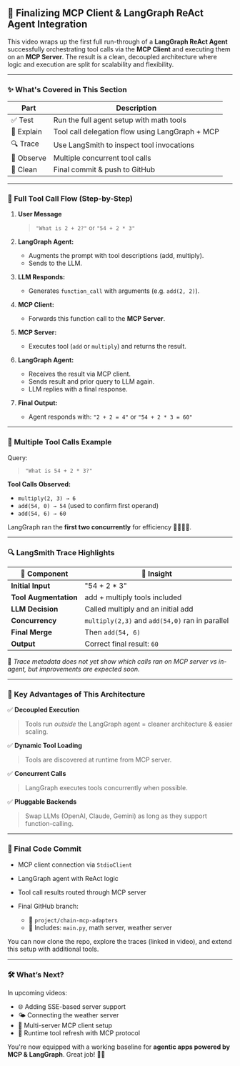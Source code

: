 ## 🤖 Finalizing MCP Client & LangGraph ReAct Agent Integration

This video wraps up the first full run-through of a **LangGraph ReAct Agent** successfully orchestrating tool calls via the **MCP Client** and executing them on an **MCP Server**. The result is a clean, decoupled architecture where logic and execution are split for scalability and flexibility.

---

### ✨ What's Covered in This Section

| Part       | Description                                     |
| ---------- | ----------------------------------------------- |
| ✅ Test    | Run the full agent setup with math tools        |
| 🧠 Explain | Tool call delegation flow using LangGraph + MCP |
| 🔍 Trace   | Use LangSmith to inspect tool invocations       |
| 🧪 Observe | Multiple concurrent tool calls                  |
| 🧼 Clean   | Final commit & push to GitHub                   |

---

### 🧬 Full Tool Call Flow (Step-by-Step)

1. **User Message**

   > `"What is 2 + 2?"` or `"54 + 2 * 3"`

2. **LangGraph Agent:**

   - Augments the prompt with tool descriptions (add, multiply).
   - Sends to the LLM.

3. **LLM Responds:**

   - Generates `function_call` with arguments (e.g. `add(2, 2)`).

4. **MCP Client:**

   - Forwards this function call to the **MCP Server**.

5. **MCP Server:**

   - Executes tool (`add` or `multiply`) and returns the result.

6. **LangGraph Agent:**

   - Receives the result via MCP client.
   - Sends result and prior query to LLM again.
   - LLM replies with a final response.

7. **Final Output:**

   - Agent responds with: `"2 + 2 = 4"` or `"54 + 2 * 3 = 60"`

---

### 🔁 Multiple Tool Calls Example

Query:

> `"What is 54 + 2 * 3?"`

**Tool Calls Observed:**

- `multiply(2, 3) → 6`
- `add(54, 0) → 54` (used to confirm first operand)
- `add(54, 6) → 60`

LangGraph ran the **first two concurrently** for efficiency 🏃🏽‍♂️💨.

---

### 🔍 LangSmith Trace Highlights

| 🧩 Component          | 📌 Insight                                      |
| --------------------- | ----------------------------------------------- |
| **Initial Input**     | "54 + 2 \* 3"                                   |
| **Tool Augmentation** | add + multiply tools included                   |
| **LLM Decision**      | Called multiply and an initial add              |
| **Concurrency**       | `multiply(2,3)` and `add(54,0)` ran in parallel |
| **Final Merge**       | Then `add(54, 6)`                               |
| **Output**            | Correct final result: `60`                      |

📸 _Trace metadata does not yet show which calls ran on MCP server vs in-agent, but improvements are expected soon._

---

### 🧠 Key Advantages of This Architecture

✅ **Decoupled Execution**

> Tools run _outside_ the LangGraph agent = cleaner architecture & easier scaling.

✅ **Dynamic Tool Loading**

> Tools are discovered at runtime from MCP server.

✅ **Concurrent Calls**

> LangGraph executes tools concurrently when possible.

✅ **Pluggable Backends**

> Swap LLMs (OpenAI, Claude, Gemini) as long as they support function-calling.

---

### 💾 Final Code Commit

- MCP client connection via `StdioClient`
- LangGraph agent with ReAct logic
- Tool call results routed through MCP server
- Final GitHub branch:

  - 📂 `project/chain-mcp-adapters`
  - 🧠 Includes: `main.py`, math server, weather server

You can now clone the repo, explore the traces (linked in video), and extend this setup with additional tools.

---

### 🛠️ What’s Next?

In upcoming videos:

- 🌐 Adding SSE-based server support
- 🌤️ Connecting the weather server
- 🤝 Multi-server MCP client setup
- 🔄 Runtime tool refresh with MCP protocol

You're now equipped with a working baseline for **agentic apps powered by MCP & LangGraph**. Great job! 💪🚀
